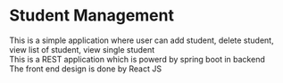 # Student Management
This is a simple application where user can add student, delete student, view list of student, view single student
<br />
This is a REST application which is powerd by spring boot in backend <br />
The front end design is done by React JS

